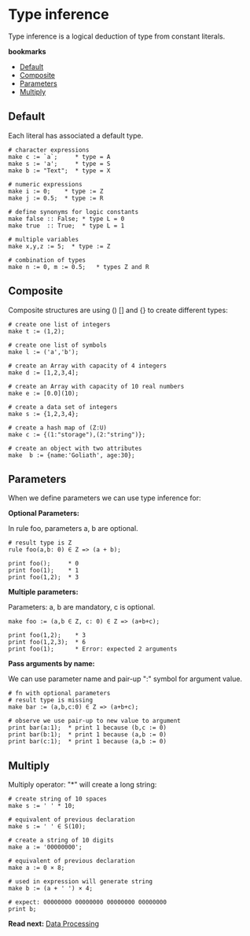 # Type inference

Type inference is a logical deduction of type from constant literals.

**bookmarks**
* [Default](#Default)
* [Composite](#Composite)
* [Parameters](#Parameters)
* [Multiply](#Multiply)

## Default
Each literal has associated a default type.

```# character expressions
make c := `a`;     * type = A
make s := 'a';     * type = S
make b := "Text";  * type = X
# numeric expressions
make i := 0;    * type := Z
make j := 0.5;  * type := R
# define synonyms for logic constants
make false :: False; * type L = 0
make true  :: True;  * type L = 1
# multiple variables
make x,y,z := 5;  * type := Z
# combination of types
make n := 0, m := 0.5;   * types Z and R
```

## Composite

Composite structures are using () [] and {} to create different types:

```# create one list of integers
make t := (1,2); 
# create one list of symbols
make l := ('a','b');
# create an Array with capacity of 4 integers
make d := [1,2,3,4];
# create an Array with capacity of 10 real numbers
make e := [0.0](10);
# create a data set of integers
make s := {1,2,3,4};
# create a hash map of (Z:U)
make c := {(1:"storage"),(2:"string")};
# create an object with two attributes
make  b := {name:'Goliath', age:30};

```

## Parameters
When we define parameters we can use type inference for: 

**Optional Parameters:**

In rule foo, parameters a, b are optional.

```# result type is Z
rule foo(a,b: 0) ∈ Z => (a + b);
                                  
print foo();     * 0               
print foo(1);    * 1
print foo(1,2);  * 3
```

**Multiple parameters:**

Parameters: a, b are mandatory, c is optional.

```
make foo := (a,b ∈ Z, c: 0) ∈ Z => (a+b+c);

print foo(1,2);    * 3
print foo(1,2,3);  * 6
print foo(1);      * Error: expected 2 arguments

```

**Pass arguments by name:**

We can use parameter name and pair-up ":" symbol for argument value.

```# fn with optional parameters# result type is missing
make bar := (a,b,c:0) ∈ Z => (a+b+c);
# observe we use pair-up to new value to argument
print bar(a:1);  * print 1 because (b,c := 0) 
print bar(b:1);  * print 1 because (a,b := 0) 
print bar(c:1);  * print 1 because (a,b := 0) 
```

## Multiply

Multiply operator: "*" will create a long string:

```# create string of 10 spaces
make s := ' ' * 10;
# equivalent of previous declaration
make s := ' ' ∈ S(10);
```


```# create a string of 10 digits
make a := '00000000';
# equivalent of previous declaration
make a := 0 × 8;
# used in expression will generate string
make b := (a + ' ') × 4;
# expect: 00000000 00000000 00000000 00000000
print b; 
```

**Read next:** [Data Processing](processing.md)